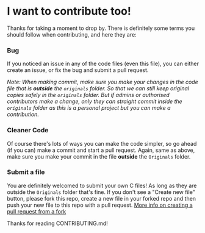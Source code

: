 # I want to contribute too!

Thanks for taking a moment to drop by. There is definitely some terms you should follow when contributing, and here they are:

### Bug
If you noticed an issue in any of the code files (even this file), you can either create an issue, or fix the bug and submit a pull request.

*Note: When making commit, make sure you make your changes in the code file that is **outside** the `originals` folder. So that we can still keep original copies safely in the `originals` folder. But if admins or authorised contributors make a change, only they can straight commit inside the `originals` folder as this is a personal project but you can make a contribution.*


### Cleaner Code
Of course there's lots of ways you can make the code simpler, so go ahead (if you can) make a commit and start a pull request. Again, same as above, make sure you make your commit in the file **outside** the `Originals` folder.


### Submit a file
You are definitely welcomed to submit your own C files! As long as they are outside the `Originals` folder that's fine. If you don't see a "Create new file" button, please fork this repo, create a new file in your forked repo and then push your new file to this repo with a pull request. [More info on creating a pull request from a fork](https://help.github.com/en/articles/creating-a-pull-request-from-a-fork)

Thanks for reading CONTRIBUTING.md!
